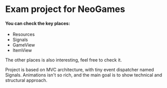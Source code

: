 # Exam project for NeoGames

#### You can check the key places:

- Resources
- Signals
- GameView
- ItemView

The other places is also interesting, feel free to check it.

Project is based on MVC architecture, with tiny event dispatcher named Signals.
Animations isn't so rich, and the main goal is to show technical and structural approach.
